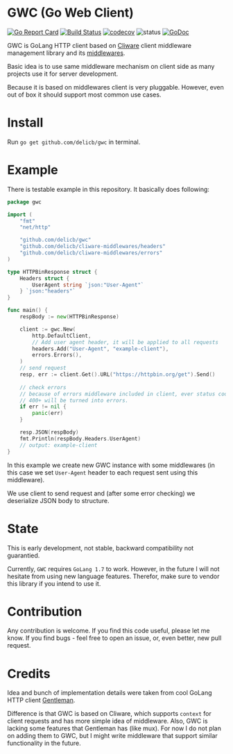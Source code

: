 # GWC (Go Web Client)
[![Go Report Card](https://goreportcard.com/badge/github.com/delicb/gwc)](https://goreportcard.com/report/github.com/delicb/gwc)
[![Build Status](https://travis-ci.org/delicb/gwc.svg?branch=master)](https://travis-ci.org/delicb/gwc)
[![codecov](https://codecov.io/gh/delicb/gwc/branch/master/graph/badge.svg)](https://codecov.io/gh/delicb/gwc)
![status](https://img.shields.io/badge/status-beta-orange.svg)
[![GoDoc](https://img.shields.io/badge/godoc-reference-blue.svg)](http://godoc.org/github.com/delicb/gwc)



GWC is GoLang HTTP client based on [Cliware](https://github.com/delicb/cliware)
client middleware management library and its [middlewares](https://github.com/delicb/cliware-middlewares).

Basic idea is to use same middleware mechanism on client side as many projects
use it for server development. 

Because it is based on middlewares client is very pluggable. However, even out 
of box it should support most common use cases.

# Install
Run `go get github.com/delicb/gwc` in terminal.

# Example
There is testable example in this repository. It basically does following:
```go
package gwc

import (
	"fmt"
	"net/http"

    "github.com/delicb/gwc"
	"github.com/delicb/cliware-middlewares/headers"
	"github.com/delicb/cliware-middlewares/errors"
)

type HTTPBinResponse struct {
	Headers struct {
		UserAgent string `json:"User-Agent"`
	} `json:"headers"`
}

func main() {
	respBody := new(HTTPBinResponse)

	client := gwc.New(
		http.DefaultClient,
		// Add user agent header, it will be applied to all requests
		headers.Add("User-Agent", "example-client"),
		errors.Errors(),
	)
	// send request
	resp, err := client.Get().URL("https://httpbin.org/get").Send()
	
	// check errors
	// because of errors middleware included in client, ever status codes 
	// 400+ will be turned into errors.
	if err != nil {
		panic(err)
	}

	resp.JSON(respBody)
	fmt.Println(respBody.Headers.UserAgent)
	// output: example-client
}

```

In this example we create new GWC instance with some middlewares (in this case
we set `User-Agent` header to each request sent using this middleware).

We use client to send request and (after some error checking) we deserialize
JSON body to structure.

# State
This is early development, not stable, backward compatibility not guarantied.

Currently, `GWC` requires `GoLang 1.7` to work. However, in the future I will 
not hesitate from using new language features. Therefor, make sure to vendor 
this library if you intend to use it.

# Contribution
Any contribution is welcome. If you find this code useful, please let me know.
If you find bugs - feel free to open an issue, or, even better, new pull request.

# Credits
Idea and bunch of implementation details were taken from cool GoLang HTTP client
[Gentleman](https://github.com/h2non/gentleman).

Difference is that GWC is based on Cliware, which supports `context` for client
requests and has more simple idea of middleware. Also, GWC is lacking some
features that Gentleman has (like mux). For now I do not plan on adding them
to GWC, but I might write middleware that support similar functionality in the
future. 
